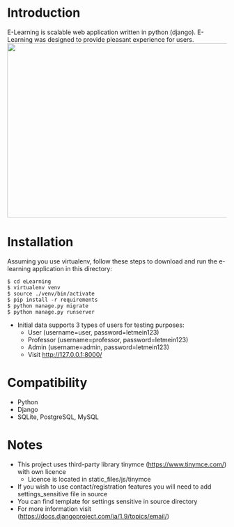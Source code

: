 ﻿# Introduction
E-Learning is scalable web application written in python (django).
E-Learning was designed to provide pleasant experience for users.
<img src="https://github.com/Bcoolie/eLearning/blob/master/users/static_in_users/static_files/img/home-sample.png" width="720" height="400">
# Installation
Assuming you use virtualenv, follow these steps to download and run the
e-learning application in this directory:

    
    $ cd eLearning
    $ virtualenv venv
    $ source ./venv/bin/activate
    $ pip install -r requirements
    $ python manage.py migrate
    $ python manage.py runserver

* Initial data supports 3 types of users for testing purposes:
    * User (username=user, password=letmein123)
    * Professor (username=professor, password=letmein123)
    * Admin (username=admin, password=letmein123)
    * Visit http://127.0.0.1:8000/

# Compatibility
* Python
* Django
* SQLite, PostgreSQL, MySQL

# Notes
* This project uses third-party library tinymce (https://www.tinymce.com/) with own licence
    * Licence is located in static_files/js/tinymce
* If you wish to use contact/registration features you will need to add settings_sensitive file in source
*	You can find template for settings sensitive in source directory
*	For more information visit (https://docs.djangoproject.com/ja/1.9/topics/email/)
